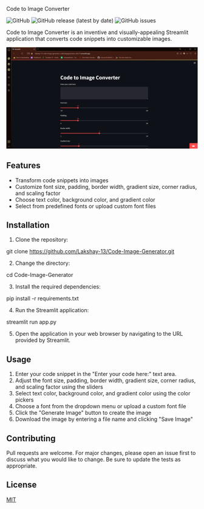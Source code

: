 Code to Image Converter

![GitHub](https://img.shields.io/github/license/Lakshay-13/Code-Image-Generator)
![GitHub release (latest by date)](https://img.shields.io/github/v/release/Lakshay-13/Code-Image-Generator)
![GitHub issues](https://img.shields.io/github/issues/Lakshay-13/Code-Image-Generator)

Code to Image Converter is an inventive and visually-appealing Streamlit application that converts code snippets into customizable images.

![Application Screenshot](https://github.com/Lakshay-13/Code-Image-Generator/blob/main/1.png)

## Features

- Transform code snippets into images
- Customize font size, padding, border width, gradient size, corner radius, and scaling factor
- Choose text color, background color, and gradient color
- Select from predefined fonts or upload custom font files

## Installation

1. Clone the repository:

git clone https://github.com/Lakshay-13/Code-Image-Generator.git

2. Change the directory:

cd Code-Image-Generator

3. Install the required dependencies:

pip install -r requirements.txt

4. Run the Streamlit application:

streamlit run app.py

5. Open the application in your web browser by navigating to the URL provided by Streamlit.

## Usage

1. Enter your code snippet in the "Enter your code here:" text area.
2. Adjust the font size, padding, border width, gradient size, corner radius, and scaling factor using the sliders
3. Select text color, background color, and gradient color using the color pickers
4. Choose a font from the dropdown menu or upload a custom font file
5. Click the "Generate Image" button to create the image
6. Download the image by entering a file name and clicking "Save Image"

## Contributing

Pull requests are welcome. For major changes, please open an issue first to discuss what you would like to change. Be sure to update the tests as appropriate.

## License

[MIT](https://choosealicense.com/licenses/mit/)
